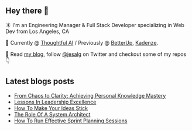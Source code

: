 ## Hey there 👋
:sunny: I'm an Engineering Manager & Full Stack Developer specializing in Web Dev from Los Angeles, CA

:office: Currently @ [Thoughtful AI](https://github.com/Thoughtful-Automation) / Previously @ [BetterUp](https://github.com/BetterUp), [Kadenze](https://github.com/Kadenze).

:eyes: Read [my blog](https://jes.al/), follow [@jesalg](https://twitter.com/jesalg) on Twitter and checkout some of my repos :point_down: 

## Latest blogs posts
<!-- BLOG-POST-LIST:START -->
- [From Chaos to Clarity: Achieving Personal Knowledge Mastery](https://jes.al/2024/01/from-chaos-to-clarity-achieving-personal-knowledge-mastery/)
- [Lessons In Leadership Excellence](https://jes.al/2023/12/lessons-in-leadership-excellence/)
- [How To Make Your Ideas Stick](https://jes.al/2023/12/how-to-make-your-ideas-stick/)
- [The Role Of A System Architect](https://jes.al/2023/08/the-role-of-a-system-architect/)
- [How To Run Effective Sprint Planning Sessions](https://jes.al/2023/07/how-to-run-effective-sprint-planning-sessions/)
<!-- BLOG-POST-LIST:END -->

